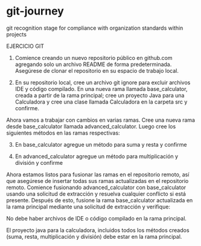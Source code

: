 # git-journey
git recognition stage for compliance with organization standards within projects

EJERCICIO GIT
1. Comience creando un nuevo repositorio público en github.com agregando solo un archivo README de forma predeterminada. Asegúrese de clonar el repositorio en su espacio de trabajo local. 

2. En su repositorio local, cree un archivo git ignore para excluir archivos IDE y código compilado. En una nueva rama llamada base_calculator, creada a partir de la rama principal; cree un proyecto Java para una Calculadora y cree una clase llamada Calculadora en la carpeta src y confirme.

Ahora vamos a trabajar con cambios en varias ramas. Cree una nueva rama desde base_calculator llamada advanced_calculator. Luego cree los siguientes métodos en las ramas respectivas: 

3. En base_calculator agregue un método para suma y resta y confirme

4. En advanced_calculator agregue un método para multiplicación y división y confirme

Ahora estamos listos para fusionar las ramas en el repositorio remoto, así que asegúrese de insertar todas sus ramas actualizadas en el repositorio remoto. Comience fusionando advanced_calculator con base_calculator usando una solicitud de extracción y resuelva cualquier conflicto si está presente. Después de esto, fusione la rama base_calculator actualizada en la rama principal mediante una solicitud de extracción y verifique:

No debe haber archivos de IDE o código compilado en la rama principal.

El proyecto java para la calculadora, incluidos todos los métodos creados (suma, resta, multiplicación y división) debe estar en la rama principal.
